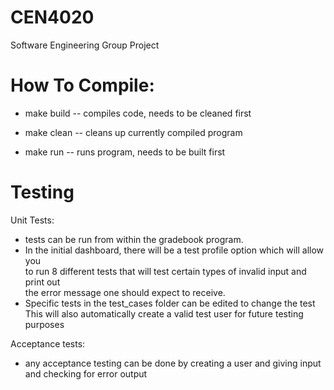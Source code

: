 # CEN4020
Software Engineering Group Project

# How To Compile:   

- make build -- compiles code, needs to be cleaned first 

- make clean -- cleans up currently compiled program 

- make run -- runs program, needs to be built first

# Testing

Unit Tests: 
- tests can be run from within the gradebook program. 
- In the initial dashboard, there will be a test profile option which will allow you  
       to run 8 different tests that will test certain types of invalid input and print out  
       the error message one should expect to receive.  
- Specific tests in the test_cases folder can be edited to change the test  
       This will also automatically create a valid test user for future testing purposes
       
Acceptance tests:
- any acceptance testing can be done by creating a user and giving input
                  and checking for error output
